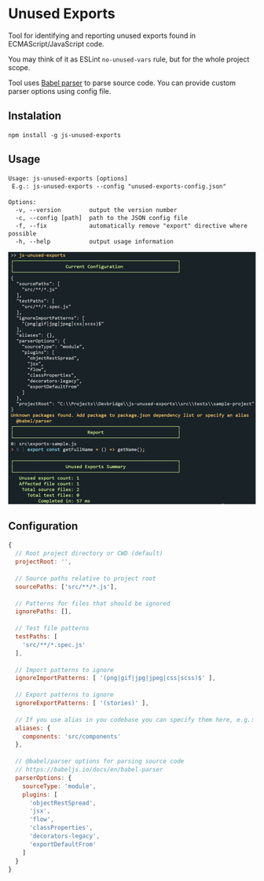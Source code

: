 # Unused Exports

Tool for identifying and reporting unused exports found in ECMAScript/JavaScript code.

You may think of it as ESLint `no-unused-vars` rule, but for the whole project scope.

Tool uses [Babel parser](https://babeljs.io/docs/en/babel-parser) to parse source code. You can provide custom parser options using config file.

## Instalation

```shell
npm install -g js-unused-exports
```

## Usage

```pre
Usage: js-unused-exports [options]
 E.g.: js-unused-exports --config "unused-exports-config.json"

Options:
  -v, --version        output the version number
  -c, --config [path]  path to the JSON config file
  -f, --fix            automatically remove "export" directive where possible
  -h, --help           output usage information
  ```

![Screenshot](img/screenshot.png)

## Configuration

```javascript
{
  // Root project directory or CWD (default)
  projectRoot: '',

  // Source paths relative to project root
  sourcePaths: ['src/**/*.js'],

  // Patterns for files that should be ignored
  ignorePaths: [],

  // Test file patterns
  testPaths: [
    'src/**/*.spec.js'
  ],

  // Import patterns to ignore
  ignoreImportPatterns: [ '(png|gif|jpg|jpeg|css|scss)$' ],

  // Export patterns to ignore
  ignoreExportPatterns: [ '(stories)' ],

  // If you use alias in you codebase you can specify them here, e.g.:
  aliases: {
    components: 'src/components'
  },

  // @babel/parser options for parsing source code
  // https://babeljs.io/docs/en/babel-parser
  parserOptions: {
    sourceType: 'module',
    plugins: [
      'objectRestSpread',
      'jsx',
      'flow',
      'classProperties',
      'decorators-legacy',
      'exportDefaultFrom'
    ]
  }
}
```
